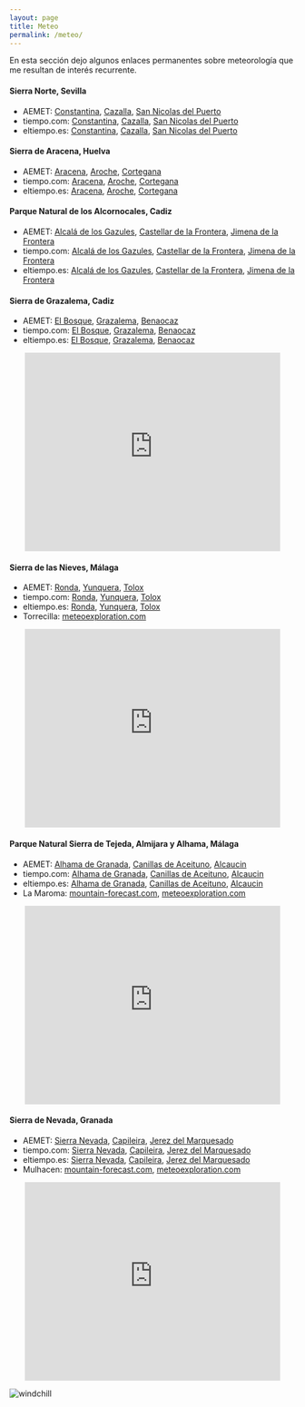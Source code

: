 ```yaml
---
layout: page
title: Meteo
permalink: /meteo/
---
```


En esta sección dejo algunos enlaces permanentes sobre meteorología que me
resultan de interés recurrente.

#### Sierra Norte, Sevilla

 * AEMET: [Constantina][aemet_constantina], [Cazalla][aemet_cazalla], [San Nicolas del Puerto][aemet_sannicolas]
 * tiempo.com: [Constantina][tiempo.com_constantina], [Cazalla][tiempo.com_cazalla], [San Nicolas del Puerto][tiempo.com_sannicolas]
 * eltiempo.es: [Constantina][eltiempo.es_constantina], [Cazalla][eltiempo.es_cazalla], [San Nicolas del Puerto][eltiempo.es_sannicolas]

#### Sierra de Aracena, Huelva

 * AEMET: [Aracena][aemet_aracena], [Aroche][aemet_aroche], [Cortegana][aemet_cortegana]
 * tiempo.com: [Aracena][tiempo.com_aracena], [Aroche][tiempo.com_aroche], [Cortegana][tiempo.com_cortegana]
 * eltiempo.es: [Aracena][eltiempo.es_aracena], [Aroche][eltiempo.es_aroche], [Cortegana][eltiempo.es_cortegana]

#### Parque Natural de los Alcornocales, Cadiz

 * AEMET: [Alcalá de los Gazules][aemet_gazules], [Castellar de la Frontera][aemet_castellar], [Jimena de la Frontera][aemet_jimena]
 * tiempo.com: [Alcalá de los Gazules][tiempo.com_gazules], [Castellar de la Frontera][tiempo.com_castellar], [Jimena de la Frontera][tiempo.com_jimena]
 * eltiempo.es: [Alcalá de los Gazules][eltiempo.es_gazules], [Castellar de la Frontera][eltiempo.es_castellar], [Jimena de la Frontera][eltiempo.es_jimena]

#### Sierra de Grazalema, Cadiz

 * AEMET: [El Bosque][aemet_bosque], [Grazalema][aemet_grazalema], [Benaocaz][aemet_benaocaz]
 * tiempo.com: [El Bosque][tiempo.com_bosque], [Grazalema][tiempo.com_grazalema], [Benaocaz][tiempo.com_benaocaz]
 * eltiempo.es: [El Bosque][eltiempo.es_bosque], [Grazalema][eltiempo.es_grazalema], [Benaocaz][eltiempo.es_benaocaz]

<center>
<iframe width="450" height="350" frameborder="0" scrolling="no"
        src="https://meteoexploration.com/mountain/getweather.php?code=IBP039&lang=es&si=Metric&wgsz=1">
</iframe>
</center>

#### Sierra de las Nieves, Málaga

 * AEMET: [Ronda][aemet_ronda], [Yunquera][aemet_yunquera], [Tolox][aemet_tolox]
 * tiempo.com: [Ronda][tiempo.com_ronda], [Yunquera][tiempo.com_yunquera], [Tolox][tiempo.com_tolox]
 * eltiempo.es: [Ronda][eltiempo.es_ronda], [Yunquera][eltiempo.es_yunquera], [Tolox][eltiempo.es_tolox]
 * Torrecilla: [meteoexploration.com][me_torrecilla]

<center>
<iframe width="450" height="350" frameborder="0" scrolling="no"
        src="https://meteoexploration.com/mountain/getweather.php?code=IBP040&lang=es&si=Metric&wgsz=1">
</iframe>
</center>

#### Parque Natural Sierra de Tejeda, Almijara y Alhama, Málaga

 * AEMET: [Alhama de Granada][aemet_alhama], [Canillas de Aceituno][aemet_canillas], [Alcaucin][aemet_alcaucin]
 * tiempo.com: [Alhama de Granada][tiempo.com_alhama], [Canillas de Aceituno][tiempo.com_canillas], [Alcaucin][tiempo.com_alcaucin]
 * eltiempo.es: [Alhama de Granada][eltiempo.es_alhama], [Canillas de Aceituno][eltiempo.es_canillas], [Alcaucin][eltiempo.es_alcaucin]
 * La Maroma: [mountain-forecast.com][mf_maroma], [meteoexploration.com][me_maroma]

<center>
<iframe width="450" height="350" frameborder="0" scrolling="no"
        src="https://meteoexploration.com/mountain/getweather.php?code=IBP053&lang=es&si=Metric&wgsz=1">
</iframe>
</center>

#### Sierra de Nevada, Granada

 * AEMET: [Sierra Nevada][aemet_sn], [Capileira][aemet_capileira], [Jerez del Marquesado][aemet_jerez]
 * tiempo.com: [Sierra Nevada][t.com_sn], [Capileira][t.com_capileira], [Jerez del Marquesado][t.com_jerez]
 * eltiempo.es: [Sierra Nevada][et.es_sn], [Capileira][et.es_capileira], [Jerez del Marquesado][et.es_jerez]
 * Mulhacen: [mountain-forecast.com][mf_mulhacen], [meteoexploration.com][me_mulhacen]

<center>
<iframe width="450" height="350" frameborder="0" scrolling="no"
	src="https://meteoexploration.com/mountain/getweather.php?code=IBP046&lang=es&si=Metric&wgsz=1">
</iframe>
</center>

<!-- windchill -->

![windchill][windchill]

[aemet_aracena]:		https://www.aemet.es/es/eltiempo/prediccion/municipios/aracena-id21007
[tiempo.com_aracena]:		https://www.tiempo.com/aracena.htm
[eltiempo.es_aracena]:		https://www.eltiempo.es/aracena.html
[aemet_aroche]:			https://www.aemet.es/es/eltiempo/prediccion/municipios/aroche-id21008
[tiempo.com_aroche]:		https://www.tiempo.com/aroche.htm
[eltiempo.es_aroche]:		https://www.eltiempo.es/aroche.html
[aemet_cortegana]:		https://www.aemet.es/es/eltiempo/prediccion/municipios/cortegana-id21025
[tiempo.com_cortegana]:		https://www.tiempo.com/cortegana.htm
[eltiempo.es_cortegana]:	https://www.eltiempo.es/cortegana.html
[aemet_ronda]:                  https://www.aemet.es/es/eltiempo/prediccion/municipios/ronda-id29084
[tiempo.com_ronda]:             https://www.tiempo.com/ronda.htm
[eltiempo.es_ronda]:            https://www.eltiempo.es/ronda.html
[aemet_yunquera]:               https://www.aemet.es/es/eltiempo/prediccion/municipios/yunquera-id29100
[tiempo.com_yunquera]:          https://www.tiempo.com/yunquera.htm
[eltiempo.es_yunquera]:         https://www.eltiempo.es/yunquera.html
[aemet_tolox]:                  https://www.aemet.es/es/eltiempo/prediccion/municipios/tolox-id29090
[tiempo.com_tolox]:             https://www.tiempo.com/tolox.htm
[eltiempo.es_tolox]:            https://www.eltiempo.es/tolox.html
[aemet_constantina]:		https://www.aemet.es/es/eltiempo/prediccion/municipios/constantina-id41033
[tiempo.com_constantina]:	https://www.tiempo.com/constantina.htm
[eltiempo.es_constantina]:	https://www.eltiempo.es/constantina.html
[aemet_cazalla]:		https://www.aemet.es/es/eltiempo/prediccion/municipios/cazalla-de-la-sierra-id41032
[tiempo.com_cazalla]:		https://www.tiempo.com/cazalla-de-la-sierra.htm
[eltiempo.es_cazalla]:		https://www.eltiempo.es/cazalla-de-la-sierra.html
[aemet_sannicolas]:		https://www.aemet.es/es/eltiempo/prediccion/municipios/san-nicolas-del-puerto-id41088
[tiempo.com_sannicolas]:	https://www.tiempo.com/san-nicolas-del-puerto.htm
[eltiempo.es_sannicolas]:	https://www.eltiempo.es/san-nicolas-del-puerto.html
[aemet_gazules]:		https://www.aemet.es/es/eltiempo/prediccion/municipios/alcala-de-los-gazules-id11001
[tiempo.com_gazules]:		https://www.tiempo.com/alcala-de-los-gazules.htm
[eltiempo.es_gazules]:		https://www.eltiempo.es/alcala-de-los-gazules.html
[aemet_castellar]:		https://www.aemet.es/es/eltiempo/prediccion/municipios/castellar-de-la-frontera-id11013
[tiempo.com_castellar]:		https://www.tiempo.com/castellar-de-la-frontera.htm
[eltiempo.es_castellar]:	https://www.eltiempo.es/castellar-de-la-frontera.html
[aemet_jimena]:			https://www.aemet.es/es/eltiempo/prediccion/municipios/jimena-de-la-frontera-id11021
[tiempo.com_jimena]:		https://www.tiempo.com/jimena-de-la-frontera.htm
[eltiempo.es_jimena]:		https://www.eltiempo.es/jimena-de-la-frontera.html
[aemet_bosque]:			https://www.aemet.es/es/eltiempo/prediccion/municipios/bosque-el-id11011
[tiempo.com_bosque]:		https://www.tiempo.com/bosque-el.htm
[eltiempo.es_bosque]:		https://www.eltiempo.es/el-bosque.html
[aemet_grazalema]:		https://www.aemet.es/es/eltiempo/prediccion/municipios/grazalema-id11019
[tiempo.com_grazalema]:		https://www.tiempo.com/grazalema.htm
[eltiempo.es_grazalema]:	https://www.eltiempo.es/grazalema.html
[aemet_benaocaz]:		https://www.aemet.es/es/eltiempo/prediccion/municipios/benaocaz-id11009
[tiempo.com_benaocaz]:		https://www.tiempo.com/benaocaz.htm
[eltiempo.es_benaocaz]:		https://www.eltiempo.es/benaocaz.html
[aemet_alhama]:			https://www.aemet.es/es/eltiempo/prediccion/municipios/alhama-de-granada-id18013
[tiempo.com_alhama]:		https://www.tiempo.com/alhama-de-granada.htm
[eltiempo.es_alhama]:		https://www.eltiempo.es/alhama-de-granada.html
[aemet_canillas]:		https://www.aemet.es/es/eltiempo/prediccion/municipios/canillas-de-aceituno-id29033
[tiempo.com_canillas]:		https://www.tiempo.com/canillas-de-aceituno.htm
[eltiempo.es_canillas]:		https://www.eltiempo.es/canillas-de-aceituno.html
[aemet_alcaucin]:		https://www.aemet.es/es/eltiempo/prediccion/municipios/alcaucin-id29002
[tiempo.com_alcaucin]:		https://www.tiempo.com/alcaucin.htm
[eltiempo.es_alcaucin]:		https://www.eltiempo.es/alcaucin.html
[me_torrecilla]:		https://meteoexploration.com/forecasts/Torrecilla/index.php?lang=es&si=Metric
[mf_maroma]:			https://www.mountain-forecast.com/peaks/La-Maroma/forecasts/2066
[me_maroma]:			https://meteoexploration.com/forecasts/Maroma/index.php?lang=es&si=Metric
[aemet_sn]:			https://www.aemet.es/es/eltiempo/prediccion/montana?w=&p=nev1
[aemet_capileira]:		https://www.aemet.es/es/eltiempo/prediccion/municipios/capileira-id18042
[aemet_jerez]:			https://www.aemet.es/es/eltiempo/prediccion/municipios/jerez-del-marquesado-id18108
[t.com_sn]:			https://www.tiempo.com/sierra-nevada.htm
[t.com_capileira]:		https://www.tiempo.com/capileira.htm
[t.com_jerez]:			https://www.tiempo.com/jerez-del-marquesado.htm
[et.es_sn]:			https://www.eltiempo.es/sierra-nevada/?q=sierra-nevada&c=prediction
[et.es_capileira]:		https://www.eltiempo.es/capileira.html?q=capileira&c=prediction
[et.es_jerez]:			https://www.eltiempo.es/jerez-del-marquesado.html?q=jerez-del-marquesado&c=prediction
[mf_mulhacen]:			https://www.mountain-forecast.com/peaks/Mulhacen/forecasts/3482
[me_mulhacen]:			https://meteoexploration.com/forecasts/Mulhacen/?lang=es
[aemet.es_windchill]:           https://www.aemet.es/es/conocermas/montana/detalles/sensaciontermica
[windchill]:			{{site.url}}/assets/aemet_windchill.png
